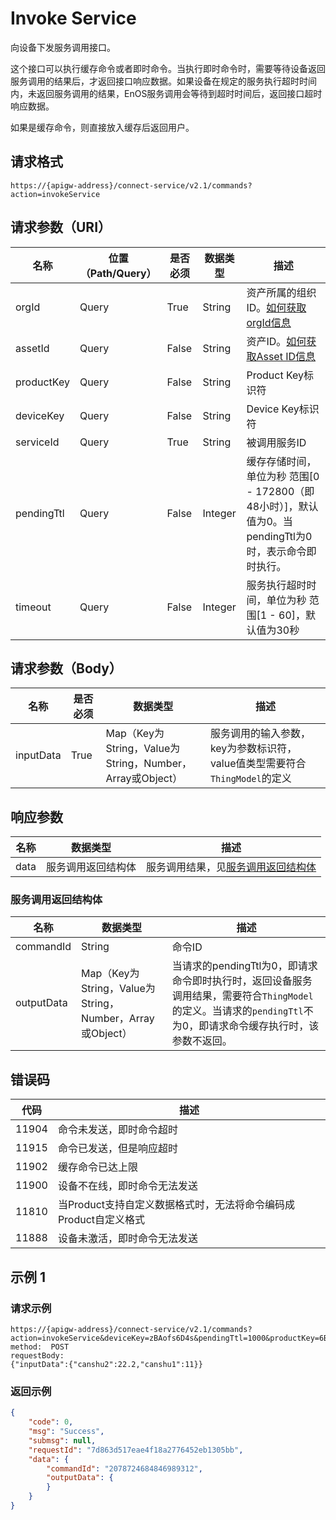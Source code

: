 # Invoke Service

向设备下发服务调用接口。

这个接口可以执行缓存命令或者即时命令。当执行即时命令时，需要等待设备返回服务调用的结果后，才返回接口响应数据。如果设备在规定的服务执行超时时间内，未返回服务调用的结果，EnOS服务调用会等待到超时时间后，返回接口超时响应数据。

如果是缓存命令，则直接放入缓存后返回用户。

## 请求格式

```
https://{apigw-address}/connect-service/v2.1/commands?action=invokeService
```

## 请求参数（URI）

| 名称          | 位置（Path/Query） | 是否必须 | 数据类型 | 描述      |
|---------------|------------------|----------|-----------|--------------|
| orgId         | Query            | True     | String    | 资产所属的组织ID。[如何获取orgId信息](/docs/api/zh_CN/latest/api_faqs#id-orgid-orgid)                |
| assetId  | Query            | False   | String         | 资产ID。[如何获取Asset ID信息](/docs/api/zh_CN/latest/api_faqs.html#asset-id-assetid-assetid) |
| productKey | Query          | False       | String       | Product Key标识符      |
| deviceKey | Query           | False      | String       | Device Key标识符|
| serviceId      | Query| True | String    | 被调用服务ID|
| pendingTtl     | Query| False| Integer    | 缓存存储时间，单位为秒 范围[0 - 172800（即48小时）]，默认值为0。当pendingTtl为0时，表示命令即时执行。 |
| timeout        | Query| False         | Integer    | 服务执行超时时间，单位为秒 范围[1 - 60]，默认值为30秒|

## 请求参数（Body）

| 名称          | 是否必须 | 数据类型 | 描述      |
|-----------|---------------|-------------------|----------|
| inputData | True| Map（Key为String，Value为String，Number，Array或Object） | 服务调用的输入参数，key为参数标识符，value值类型需要符合`ThingModel`的定义 |




## 响应参数

| 名称| 数据类型 | 描述         |
|-------------|-------------------|-----------------------------|
| data |  服务调用返回结构体       | 服务调用结果，见[服务调用返回结构体](/docs/api/zh_CN/latest/connect/invoke_service.html#id4) |


### 服务调用返回结构体

| 名称| 数据类型 | 描述         |
|-------------|-------------------|-----------------------------|
| commandId  | String| 命令ID|
| outputData | Map（Key为String，Value为String，Number，Array或Object） | 当请求的pendingTtl为0，即请求命令即时执行时，返回设备服务调用结果，需要符合`ThingModel`的定义。当请求的`pendingTtl`不为0，即请求命令缓存执行时，该参数不返回。 |

## 错误码

| 代码  | 描述                                                     |
|-------|------------------------------------------------------------------|
| 11904 | 命令未发送，即时命令超时                         |
| 11915 | 命令已发送，但是响应超时                  |
| 11902 | 缓存命令已达上限                                   |
| 11900 | 设备不在线，即时命令无法发送                                     |
| 11810 | 当Product支持自定义数据格式时，无法将命令编码成Product自定义格式 |
| 11888 | 设备未激活，即时命令无法发送                        |


## 示例 1

### 请求示例

```
https://{apigw-address}/connect-service/v2.1/commands?action=invokeService&deviceKey=zBAofs6D4s&pendingTtl=1000&productKey=6Bt59ySj&serviceId=identifier&orgId=o15535059999891&timeout=30
method:  POST
requestBody:
{"inputData":{"canshu2":22.2,"canshu1":11}}
```

### 返回示例

```json
{
    "code": 0,
    "msg": "Success",
    "submsg": null,
    "requestId": "7d863d517eae4f18a2776452eb1305bb",
    "data": {
        "commandId": "2078724684846989312",
        "outputData": {
        }
    }
}
```

